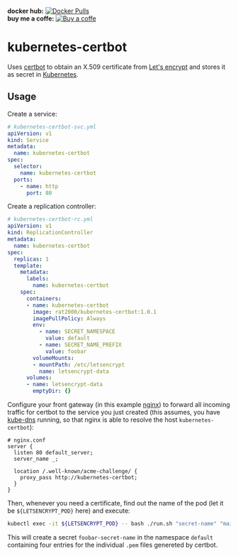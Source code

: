 
**docker hub:** [![Docker Pulls](https://img.shields.io/docker/pulls/rat2000/kubernetes-certbot.svg)](https://hub.docker.com/r/rat2000/kubernetes-certbot) 
<br>
**buy me a coffe:** [![Buy a coffe](https://cdn.rawgit.com/twolfson/paypal-github-button/1.0.0/dist/button.svg)](https://www.paypal.com/paypalme2/mihaibob/1?locale.x=en_US)

# kubernetes-certbot

Uses [certbot][certbot] to obtain an X.509 certificate from [Let's encrypt][letsencrypt] and stores it as secret in
[Kubernetes][kubernetes].

## Usage

Create a service:

```yml
# kubernetes-certbot-svc.yml
apiVersion: v1
kind: Service
metadata:
  name: kubernetes-certbot
spec:
  selector:
    name: kubernetes-certbot
  ports:
    - name: http
      port: 80
```

Create a replication controller:

```yml
# kubernetes-certbot-rc.yml
apiVersion: v1
kind: ReplicationController
metadata:
  name: kubernetes-certbot
spec:
  replicas: 1
  template:
    metadata:
      labels:
        name: kubernetes-certbot
    spec:
      containers:
      - name: kubernetes-certbot
        image: rat2000/kubernetes-certbot:1.0.1
        imagePullPolicy: Always
        env:
          - name: SECRET_NAMESPACE
            value: default
          - name: SECRET_NAME_PREFIX
            value: foobar
        volumeMounts:
        - mountPath: /etc/letsencrypt
          name: letsencrypt-data
      volumes:
      - name: letsencrypt-data
        emptyDir: {}
```

Configure your front gateway (in this example [nginx][nginx]) to forward all incoming traffic for certbot to the service
you just created (this assumes, you have [kube-dns][kubedns] running, so that nginx is able to resolve the host
`kubernetes-certbot`):

```
# nginx.conf
server {
  listen 80 default_server;
  server_name _;

  location /.well-known/acme-challenge/ {
    proxy_pass http://kubernetes-certbot;
  }
}
```

Then, whenever you need a certificate, find out the name of the pod (let it be `${LETSENCRYPT_POD}` here) and execute:

```bash
kubectl exec -it ${LETSENCRYPT_POD} -- bash ./run.sh "secret-name" "mail@mydomain.com" "mydomain.com,www.mydomain.com"
```

This will create a secret `foobar-secret-name` in the namespace `default` containing four entries for the individual
`.pem` files genereted by certbot.

[letsencrypt]: https://letsencrypt.org/
[certbot]: https://github.com/certbot/certbot
[kubernetes]: http://kubernetes.io/
[nginx]: https://nginx.org/
[kubedns]: https://github.com/kubernetes/kubernetes/tree/master/build/kube-dns
